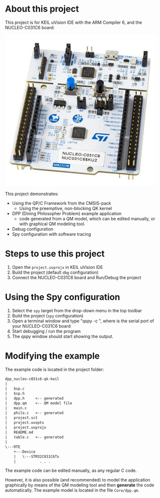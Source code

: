 # About this project

This project is for KEIL uVision IDE with the ARM Compiler 6,
and the NUCLEO-C031C6 board:

![](stm32-nucleo-c031c6.jpg)

This project demonstrates:
- Using the QP/C Framework from the CMSIS-pack
  + Using the preemptive, non-blocking QK kernel
- DPP (Dining Philosopher Problem) example application
  + code generated from a QM model, which can be edited manually,
    or with graphical QM modeling tool.
- Debug configuration
- Spy configuration with software tracing


# Steps to use this project

1. Open the `project.uvprojx` in KEIL uVision IDE
2. Build the project (default `dbg` configuration)
5. Connect the NUCLEO-C031C6 board and Run/Debug the project


# Using the Spy configuration

1. Select the `spy` target from the drop-down menu in the top toolbar
2. Build the project (`spy` configuration)
4. Open a terminal window and type "qspy -c <COMX>", where <COMX> is the serial
   port of your NUCLEO-C031C6 board
5. Start debugging / run the program
6. The qspy window should start showing the output.


# Modifying the example

The example code is located in the project folder:

```
dpp_nucleo-c031c6-qk-keil
|
|   bsp.c
|   bsp.h
|   dpp.h     <-- generated
|   dpp.qm    <-- QM model file
|   main.c
|   philo.c   <-- generated
|   project.sct
|   project.uvoptx
|   project.uvprojx
|   README.md
|   table.c   <-- generated
|
\---RTE
    +---Device
    |   \---STM32C031C6Tx
    |           . . .
```

The example code can be edited manually, as any regular C code.

However, it is also possible (and recommended) to model the application
graphically by means of the QM modeling tool and then **generate** the
code automatically. The example model is located in the file `Core/dpp.qm`.
